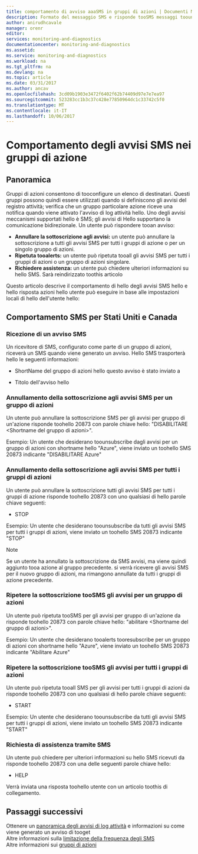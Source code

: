 ```yaml
---
title: comportamento di avviso aaaSMS in gruppi di azioni | Documenti Microsoft
description: Formato del messaggio SMS e risponde tooSMS messaggi toounsubscribe, ripetuta o richiedere assistenza.
author: anirudhcavale
manager: orenr
editor: 
services: monitoring-and-diagnostics
documentationcenter: monitoring-and-diagnostics
ms.assetid: 
ms.service: monitoring-and-diagnostics
ms.workload: na
ms.tgt_pltfrm: na
ms.devlang: na
ms.topic: article
ms.date: 03/31/2017
ms.author: ancav
ms.openlocfilehash: 3cd09b1903e3472f6402f62b74409d97e7e7ea97
ms.sourcegitcommit: 523283cc1b3c37c428e77850964dc1c33742c5f0
ms.translationtype: MT
ms.contentlocale: it-IT
ms.lasthandoff: 10/06/2017
---
```

# <a name="sms-alert-behavior-in-action-groups"></a>Comportamento degli avvisi SMS nei gruppi di azione
## <a name="overview"></a>Panoramica ##
Gruppi di azioni consentono di tooconfigure un elenco di destinatari. Questi gruppi possono quindi essere utilizzati quando si definiscono gli avvisi del registro attività; verifica che un gruppo particolare azione riceve una notifica quando viene attivato l'avviso di log attività hello. Uno degli avvisi meccanismi supportati hello è SMS; gli avvisi di Hello supportano la comunicazione bidirezionale. Un utente può rispondere tooan avviso:

- **Annullare la sottoscrizione agli avvisi:** un utente può annullare la sottoscrizione a tutti gli avvisi SMS per tutti i gruppi di azione o per un singolo gruppo di azioni.  
- **Ripetuta tooalerts:** un utente può ripetuta tooall gli avvisi SMS per tutti i gruppi di azioni o un gruppo di azioni singolare.  
- **Richiedere assistenza:** un utente può chiedere ulteriori informazioni su hello SMS. Sarà reindirizzato toothis articolo

Questo articolo descrive il comportamento di hello degli avvisi SMS hello e hello risposta azioni hello utente può eseguire in base alle impostazioni locali di hello dell'utente hello:

## <a name="usacanada-sms-behavior"></a>Comportamento SMS per Stati Uniti e Canada
### <a name="receiving-an-sms-alert"></a>Ricezione di un avviso SMS
Un ricevitore di SMS, configurato come parte di un gruppo di azioni, riceverà un SMS quando viene generato un avviso. Hello SMS trasporterà hello le seguenti informazioni:
* ShortName del gruppo di azioni hello questo avviso è stato inviato a
- Titolo dell'avviso hello

### <a name="unsubscribing-from-sms-alerts-for-one-action-group"></a>Annullamento della sottoscrizione agli avvisi SMS per un gruppo di azioni
Un utente può annullare la sottoscrizione SMS per gli avvisi per gruppo di un'azione risponde toohello 20873 con parole chiave hello: "DISABILITARE &lt;Shortname del gruppo di azioni&gt;".

Esempio: Un utente che desiderano toounsubscribe dagli avvisi per un gruppo di azioni con shortname hello "Azure", viene inviato un toohello SMS 20873 indicante "DISABILITARE Azure"

### <a name="unsubscribing-from-sms-alerts-for-all-action-groups"></a>Annullamento della sottoscrizione agli avvisi SMS per tutti i gruppi di azioni
Un utente può annullare la sottoscrizione tutti gli avvisi SMS per tutti i gruppi di azione risponde toohello 20873 con uno qualsiasi di hello parole chiave seguenti:
* STOP

Esempio: Un utente che desiderano toounsubscribe da tutti gli avvisi SMS per tutti i gruppi di azioni, viene inviato un toohello SMS 20873 indicante "STOP"

>[!NOTE]
>Se un utente ha annullato la sottoscrizione da SMS avvisi, ma viene quindi aggiunto tooa azione al gruppo precedente. si verrà ricevere gli avvisi SMS per il nuovo gruppo di azioni, ma rimangono annullate da tutti i gruppi di azione precedente.
>
>

### <a name="resubscribing-toosms-alerts-for-one-action-group"></a>Ripetere la sottoscrizione tooSMS gli avvisi per un gruppo di azioni
Un utente può ripetuta tooSMS per gli avvisi per gruppo di un'azione da risponde toohello 20873 con parole chiave hello: "abilitare &lt;Shortname del gruppo di azioni&gt;".

Esempio: Un utente che desiderano tooalerts tooresubscribe per un gruppo di azioni con shortname hello "Azure", viene inviato un toohello SMS 20873 indicante "Abilitare Azure"

### <a name="resubscribing-toosms-alerts-for-all-action-groups"></a>Ripetere la sottoscrizione tooSMS gli avvisi per tutti i gruppi di azioni
Un utente può ripetuta tooall SMS per gli avvisi per tutti i gruppi di azioni da risponde toohello 20873 con uno qualsiasi di hello parole chiave seguenti:

* START

Esempio: Un utente che desiderano toounsubscribe da tutti gli avvisi SMS per tutti i gruppi di azioni, viene inviato un toohello SMS 20873 indicante "START"

### <a name="requesting-help-via-sms"></a>Richiesta di assistenza tramite SMS
Un utente può chiedere per ulteriori informazioni su hello SMS ricevuti da risponde toohello 20873 con una delle seguenti parole chiave hello:
* HELP

Verrà inviata una risposta toohello utente con un articolo toothis di collegamento.

## <a name="next-steps"></a>Passaggi successivi
Ottenere un [panoramica degli avvisi di log attività](monitoring-overview-alerts.md) e informazioni su come viene generato un avviso di tooget  
Altre informazioni sulla [limitazione della frequenza degli SMS](monitoring-alerts-rate-limiting.md)  
Altre informazioni sui [gruppi di azioni](monitoring-action-groups.md)
